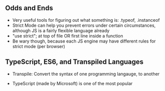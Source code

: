 ## Odds and Ends

- Very useful tools for figuring out what something is: .typeof, .instanceof
- Strict Mode can help you prevent errors under certain circumstances, although JS is a fairly flexible language already
- "use strict"; at top of file OR first line inside a function
- Be wary though, because each JS engine may have different rules for strict mode (per browser)

## TypeScript, ES6, and Transpiled Languages
- Transpile: Convert the syntax of one programming langauge, to another

- TypeScript (made by Microsoft) is one of the most popular